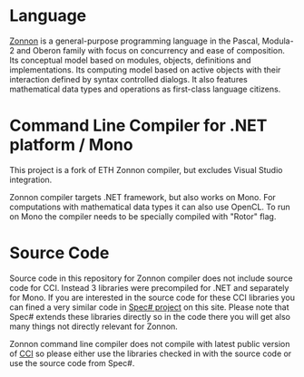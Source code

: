 # Language

[Zonnon](http://zonnon.ethz.ch/) is a general-purpose programming language in the Pascal, Modula-2 
and Oberon family with focus on concurrency and ease of composition. Its conceptual model based on modules, 
objects, definitions and implementations. Its computing model based on active objects with 
their interaction defined by syntax controlled dialogs. It also features mathematical data 
types and operations as first-class language citizens.

# Command Line Compiler for .NET platform / Mono

This project is a fork of ETH Zonnon compiler, but excludes Visual Studio integration.

Zonnon compiler targets .NET framework, but also works on Mono. For computations with mathematical 
data types it can also use OpenCL. To run on Mono the compiler needs to be specially compiled with 
"Rotor" flag.

# Source Code

Source code in this repository for Zonnon compiler does not include source code for CCI. Instead 
3 libraries were precompiled for .NET and separately for Mono. If you are interested in the source 
code for these CCI libraries you can fined a very similar code in [Spec# project](http://specsharp.codeplex.com/) on this site. 
Please note that Spec# extends these libraries directly so in the code there you will get also many things 
not directly relevant for Zonnon.

Zonnon command line compiler does not compile with latest public version of [CCI](https://github.com/microsoft/cci) 
so please either use the libraries checked in with the source code or use the source code from Spec#.
